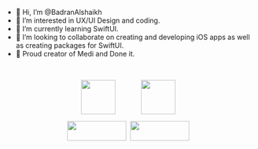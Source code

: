 - 👋 Hi, I’m @BadranAlshaikh
- 👀 I’m interested in UX/UI Design and coding.
- 🌱 I’m currently learning SwiftUI.
- 💞️ I’m looking to collaborate on creating and developing iOS apps as well as creating packages for SwiftUI.
- 💪 Proud creator of Medi and Done it.

&nbsp;
&nbsp;
&nbsp;
&nbsp;

<p align="center">
<a href="https://apps.apple.com/de/app/medi/id6470666324?l=en-GB"><img src="https://github.com/BadranAlshaikh/BadranAlshaikh/assets/141728934/385ac44d-92a4-49eb-a047-379ceee1d205" style="vertical-align:middle; width:70px" /></a>
  &nbsp; &nbsp; &nbsp; &nbsp; &nbsp; &nbsp; 
  <a href="https://apps.apple.com/de/app/done-it/id6458876802?l=en-GB"><img src="https://github.com/BadranAlshaikh/BadranAlshaikh/assets/141728934/ab17e28e-a643-431f-bda8-520a318496d4" style="vertical-align:middle; width:70px" /></a></p>
<p align="center"><a href="https://apps.apple.com/de/app/medi/id6470666324?l=en-GB"><img src="https://github.com/BadranAlshaikh/BadranAlshaikh/assets/141728934/a6ed1547-4502-4c7f-8e34-c9acffc64816" style="height:40px; width:120px" /></a>&nbsp; <a href="https://apps.apple.com/de/app/done-it/id6458876802?l=en-GB"><img src="https://github.com/BadranAlshaikh/BadranAlshaikh/assets/141728934/a6ed1547-4502-4c7f-8e34-c9acffc64816" style="height:40px; width:120px" /></a>
</p>

<p>&nbsp;</p>

